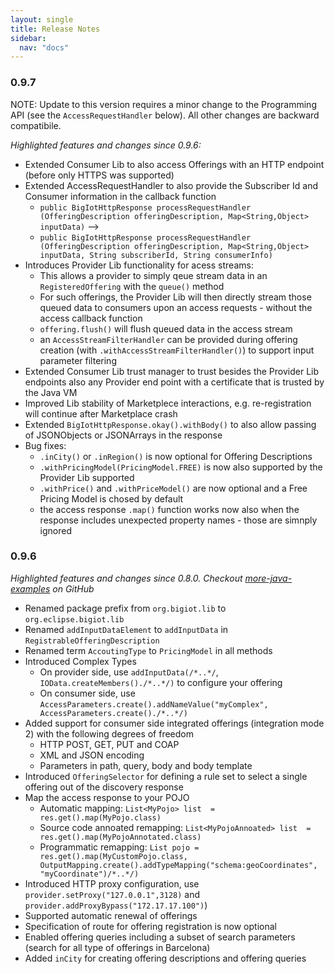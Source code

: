 ```yaml
---
layout: single
title: Release Notes
sidebar: 
  nav: "docs"
---
```


### 0.9.7

NOTE: Update to this version requires a minor change to the Programming API (see the `AccessRequestHandler` below). All other changes are backward compatibile.

*Highlighted features and changes since 0.9.6:*

* Extended Consumer Lib to also access Offerings with an HTTP endpoint (before only HTTPS was supported)
* Extended AccessRequestHandler to also provide the Subscriber Id and Consumer information in the callback function
   * `public BigIotHttpResponse processRequestHandler (OfferingDescription offeringDescription, Map<String,Object> inputData)`   --> 
   * `public BigIotHttpResponse processRequestHandler (OfferingDescription offeringDescription, Map<String,Object> inputData, String subscriberId, String consumerInfo)`
* Introduces Provider Lib functionality for acess streams: 
   * This allows a provider to simply qeue stream data in an `RegisteredOffering` with the `queue()` method
   * For such offerings, the Provider Lib will then directly stream those queued data to consumers upon an access requests - without the access callback function
   * `offering.flush()` will flush queued data in the access stream
   * an `AccessStreamFilterHandler` can be provided during offering creation (with `.withAccessStreamFilterHandler()`) to support input parameter filtering
* Extended Consumer Lib trust manager to trust besides the Provider Lib endpoints also any Provider end point with a certificate that is trusted by the Java VM 
* Improved Lib stability of Marketplece interactions, e.g. re-registration will continue after Marketplace crash
* Extended `BigIotHttpResponse.okay().withBody()` to also allow passing of JSONObjects or JSONArrays in the response
* Bug fixes:
   * `.inCity()` or `.inRegion()` is now optional for Offering Descriptions
   * `.withPricingModel(PricingModel.FREE)` is now also supported by the Provider Lib supported
   * `.withPrice()` and `.withPriceModel()` are now optional and a Free Pricing Model is chosed by default
   * the access response `.map()` function works now also when the response includes unexpected property names - those are simnply ignored
   

### 0.9.6

*Highlighted features and changes since 0.8.0. Checkout [more-java-examples](https://github.com/BIG-IoT/example-projects/tree/master/more-java-examples) on GitHub*

* Renamed package prefix from `org.bigiot.lib` to `org.eclipse.bigiot.lib`
* Renamed `addInputDataElement` to `addInputData` in `RegistrableOfferingDescription`
* Renamed term `AccoutingType` to `PricingModel` in all methods
* Introduced Complex Types
  * On provider side, use `addInputData(/*..*/`, `IOData.createMembers()./*..*/)` to configure your offering
  * On consumer side, use `AccessParameters.create().addNameValue("myComplex", AccessParameters.create()./*..*/)`
* Added support for consumer side integrated offerings (integration mode 2) with the following degrees of freedom
  * HTTP POST, GET, PUT and COAP  
  * XML and JSON encoding
  * Parameters in path, query, body and body template
* Introduced `OfferingSelector` for defining a rule set to select a single offering out of the discovery response
* Map the access response to your POJO 
  * Automatic mapping: `List<MyPojo> list  = res.get().map(MyPojo.class)`
  * Source code annoated remapping: `List<MyPojoAnnoated> list  = res.get().map(MyPojoAnnotated.class)`
  * Programmatic remapping: `List pojo = res.get().map(MyCustomPojo.class, OutputMapping.create().addTypeMapping("schema:geoCoordinates", "myCoordinate")/*..*/)`  
* Introduced HTTP proxy configuration, use `provider.setProxy("127.0.0.1",3128)` and `provider.addProxyBypass("172.17.17.100")`)
* Supported automatic renewal of offerings
* Specification of route for offering registration is now optional
* Enabled offering queries including a subset of search parameters (search for all type of offerings in Barcelona)
* Added `inCity` for creating offering descriptions and offering queries
